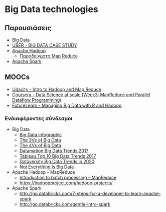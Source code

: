 # Big Data technologies

## Παρουσιάσεις

* [Big Data](./01.%20Big%20Data.pdf)
* [UBER - BIG DATA CASE STUDY](./02.%20UBER%20-%20BIG%20DATA%20CASE%20STUDY.pdf)
* [Apache Hadoop](./03.%20Apache%20Hadoop-Map%20Reduce.pdf)
  * [Παραδείγματα Map Reduce](./05.%20Map%20Reduce%20παραδείγματα.pdf)
* [Apache Spark](./04.%20Apache%20Spark.pdf)

## MOOCs

* [Udacity - Intro to Hadoop and Map Reduce](https://classroom.udacity.com/courses/ud617)
* [Coursera - Data Science at scale (Week3: MapReduce and Parallel Dataflow Programming)](https://www.coursera.org/learn/data-manipulation/home/welcome)
* [FutureLearn - Managing Big Data with R and Hadoop](https://www.futurelearn.com/courses/big-data-r-hadoop)

### Ενδιαφέροντες σύνδεσμοι

* Big Data
  * [Big Data infographic](http://infographic.ly/big-data-the-hype-and-the-reality/)
  * [The 3Vs of Big Data](http://www.zdnet.com/article/volume-velocity-and-variety-understanding-the-three-vs-of-big-data/)
  * [The 4Vs of Big Data](http://www.ibmbigdatahub.com/infographic/four-vs-big-data)
  <!-- * [The 10Vs of Big Data](https://tdwi.org/articles/2017/02/08/10-vs-of-big-data.aspx) -->
  * [Datamation Big Data Trends 2017](https://www.datamation.com/big-data/big-data-trends.html)
  * [Tableau Top 10 Big Data Trends 2017](https://www.tableau.com/resource/top-10-big-data-trends-2017)
  * [Dataversity Big Data Trends in 2020](https://www.dataversity.net/big-data-trends-in-2020/)
  * [Not Everything is Big Data](https://adamdrake.com/command-line-tools-can-be-235x-faster-than-your-hadoop-cluster.html)
* Apache Hadoop - MapReduce
  * [Introduction to batch processing – MapReduce](https://datawhatnow.com/batch-processing-mapreduce/)
  * <https://hadoopproject.com/hadoop-projects/>
* Apache Spark
  * <http://go.databricks.com/7-steps-for-a-developer-to-learn-apache-spark>
  * <http://go.databricks.com/gentle-intro-spark>



